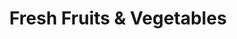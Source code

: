 ---
title: "Fresh Fruits & Vegetables"
url: /wenatchee/fresh-fruits-und-vegetables/
shop: Gemüse & Obst
---